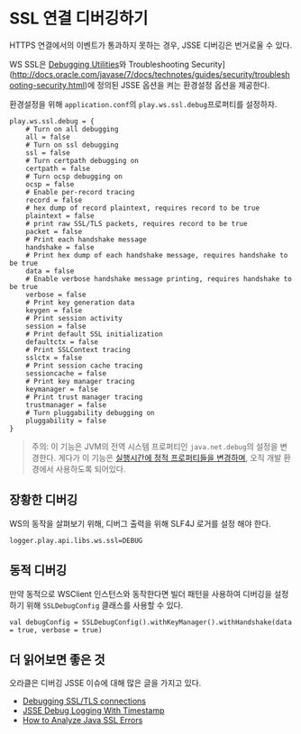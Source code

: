 <!--- Copyright (C) 2009-2015 Typesafe Inc. <http://www.typesafe.com> -->
# SSL 연결 디버깅하기

HTTPS 연결에서의 이벤트가 통과하지 못하는 경우, JSSE 디버깅은 번거로울 수 있다.

WS SSL은 [Debugging Utilities](http://docs.oracle.com/javase/7/docs/technotes/guides/security/jsse/JSSERefGuide.html#Debug)와 Troubleshooting Security](http://docs.oracle.com/javase/7/docs/technotes/guides/security/troubleshooting-security.html)에 정의된 JSSE 옵션을 켜는 환경설정 옵션을 제공한다.

환경설정을 위해 `application.conf`의 `play.ws.ssl.debug`프로퍼티를 설정하자.

```
play.ws.ssl.debug = {
    # Turn on all debugging
    all = false
    # Turn on ssl debugging
    ssl = false
    # Turn certpath debugging on
    certpath = false
    # Turn ocsp debugging on
    ocsp = false
    # Enable per-record tracing
    record = false
    # hex dump of record plaintext, requires record to be true
    plaintext = false
    # print raw SSL/TLS packets, requires record to be true
    packet = false
    # Print each handshake message
    handshake = false
    # Print hex dump of each handshake message, requires handshake to be true
    data = false
    # Enable verbose handshake message printing, requires handshake to be true
    verbose = false
    # Print key generation data
    keygen = false
    # Print session activity
    session = false
    # Print default SSL initialization
    defaultctx = false
    # Print SSLContext tracing
    sslctx = false
    # Print session cache tracing
    sessioncache = false
    # Print key manager tracing
    keymanager = false
    # Print trust manager tracing
    trustmanager = false
    # Turn pluggability debugging on
    pluggability = false
}
```

> 주의: 이 기능은 JVM의 전역 시스템 프로퍼티인 `java.net.debug`의 설정을 변경한다. 게다가 이 기능은 [실행시간에 정적 프로퍼티들을 변경하며](http://tersesystems.com/2014/03/02/monkeypatching-java-classes/), 오직 개발 환경에서 사용하도록 되어있다.

## 장황한 디버깅

WS의 동작을 살펴보기 위해, 디버그 출력을 위해 SLF4J 로거를 설정 해야 한다.

```
logger.play.api.libs.ws.ssl=DEBUG
```

## 동적 디버깅

만약 동적으로 WSClient 인스턴스와 동작한다면 빌더 패턴을 사용하여 디버깅을 설정하기 위해 `SSLDebugConfig` 클래스를 사용할 수 있다.

```
val debugConfig = SSLDebugConfig().withKeyManager().withHandshake(data = true, verbose = true)
```

## 더 읽어보면 좋은 것

오라클은 디버깅 JSSE 이슈에 대해 많은 글을 가지고 있다.

* [Debugging SSL/TLS connections](http://docs.oracle.com/javase/7/docs/technotes/guides/security/jsse/ReadDebug.html)
* [JSSE Debug Logging With Timestamp](https://blogs.oracle.com/xuelei/entry/jsse_debug_logging_with_timestamp)
* [How to Analyze Java SSL Errors](http://www.smartjava.org/content/how-analyze-java-ssl-errors)
